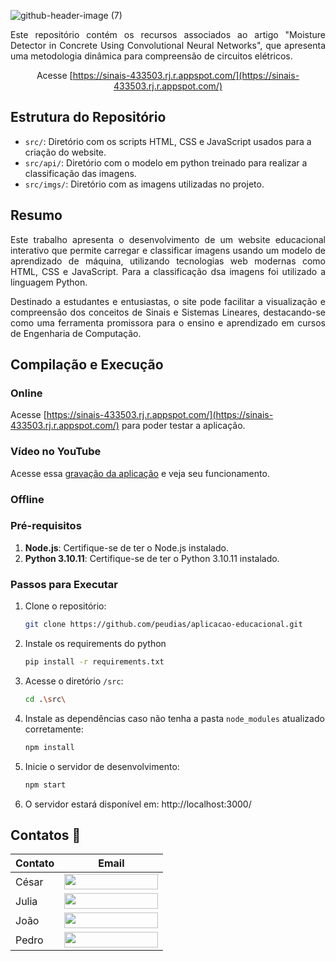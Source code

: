 ![github-header-image (7)](https://github.com/user-attachments/assets/04eda660-b796-47ac-9232-040d03f5380c)

<div align="justify">

Este repositório contém os recursos associados ao artigo "Moisture Detector in Concrete Using Convolutional Neural Networks", que apresenta uma metodologia dinâmica para compreensão de circuitos elétricos.

</div>

<div align="center">
    
Acesse [https://sinais-433503.rj.r.appspot.com/](https://sinais-433503.rj.r.appspot.com/)

</div>

## Estrutura do Repositório

- `src/`: Diretório com os scripts HTML, CSS e JavaScript usados para a criação do website.
- `src/api/`: Diretório com o modelo em python treinado para realizar a classificação das imagens.
- `src/imgs/`: Diretório com as imagens utilizadas no projeto.

## Resumo

<div align="justify">

Este trabalho apresenta o desenvolvimento de um website educacional interativo que permite carregar e classificar imagens usando um modelo de aprendizado de máquina, utilizando tecnologias web modernas como HTML, CSS e JavaScript. Para a classificação dsa imagens foi utilizado a linguagem Python. 

Destinado a estudantes e entusiastas, o site pode facilitar a visualização e compreensão dos conceitos de Sinais e Sistemas Lineares, destacando-se como uma ferramenta promissora para o ensino e aprendizado em cursos de Engenharia de Computação.

</div>

## Compilação e Execução

### Online

Acesse [https://sinais-433503.rj.r.appspot.com/](https://sinais-433503.rj.r.appspot.com/) para poder testar a aplicação.

### Vídeo no YouTube

Acesse essa [gravação da aplicação](https://www.youtube.com/watch?v=ualiYKhDqDw) e veja seu funcionamento.

### Offline

### Pré-requisitos

1. **Node.js**: Certifique-se de ter o Node.js instalado.
2. **Python 3.10.11**: Certifique-se de ter o Python 3.10.11 instalado.

### Passos para Executar

1. Clone o repositório:
   ```bash
   git clone https://github.com/peudias/aplicacao-educacional.git
   ```

2. Instale os requirements do python
   ```bash
   pip install -r requirements.txt
   ```

3. Acesse o diretório `/src`:
   ```bash
   cd .\src\
   ```

4. Instale as dependências caso não tenha a pasta `node_modules` atualizado corretamente:
   ```bash
   npm install
   ```

5. Inicie o servidor de desenvolvimento:
   ```bash
   npm start
   ```

6. O servidor estará disponível em: http://localhost:3000/

## Contatos 📇

| Contato    | Email                                                                                                                                                                                                                                                                                   |
| ---------- | --------------------------------------------------------------------------------------------------------------------------------------------------------------------------------------------------------------------------------------------------------------------------------------- |
| César | <a href="mailto:cesar@aluno.cefetmg.br?subject=[GitHub]%20Autocompletar%20E%20Sugestão%20De%20Palavras"><img align="center" height="25px" width="150px" src="https://img.shields.io/badge/cesar@aluno.cefetmg.br-100000?style=for-the-badge&logo=phpdias@outlook.com&logoColor=white"/></div> |
| Julia | <a href="mailto:juliamellolopesgoncalves@aluno.cefetmg.br?subject=[GitHub]%20Autocompletar%20E%20Sugestão%20De%20Palavras"><img align="center" height="25px" width="150px" src="https://img.shields.io/badge/juliamellolopesgoncalves@aluno.cefetmg.br-100000?style=for-the-badge&logo=phpdias@outlook.com&logoColor=white"/></div> |
| João | <a href="mailto:joao.01@aluno.cefetmg.br?subject=[GitHub]%20Autocompletar%20E%20Sugestão%20De%20Palavras"><img align="center" height="25px" width="150px" src="https://img.shields.io/badge/joao.01@aluno.cefetmg.br-100000?style=for-the-badge&logo=phpdias@outlook.com&logoColor=white"/></div> |
| Pedro | <a href="mailto:pedro.dias@aluno.cefetmg.br?subject=[GitHub]%20Autocompletar%20E%20Sugestão%20De%20Palavras"><img align="center" height="25px" width="150px" src="https://img.shields.io/badge/pedro.dias@aluno.cefetmg.br-100000?style=for-the-badge&logo=phpdias@outlook.com&logoColor=white"/></div> |
